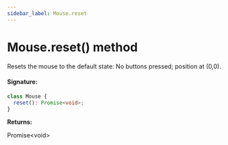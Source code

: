 ```yaml
---
sidebar_label: Mouse.reset
---
```


# Mouse.reset() method

Resets the mouse to the default state: No buttons pressed; position at (0,0).

#### Signature:

```typescript
class Mouse {
  reset(): Promise<void>;
}
```

**Returns:**

Promise&lt;void&gt;
